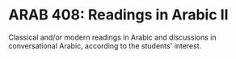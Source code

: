 # ARAB 408: Readings in Arabic II

Classical and/or modern readings in Arabic and discussions in conversational Arabic, according to the students' interest.